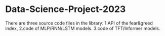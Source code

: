 # Data-Science-Project-2023
There are three source code files in the library: 
1.API of the fear&greed index, 
2.code of MLP/RNN/LSTM models.
3.code of TFT/Informer models.
